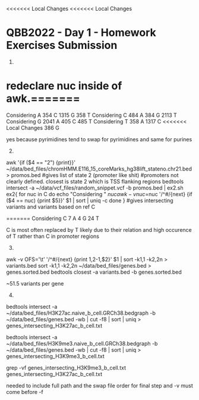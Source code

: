 <<<<<<< Local Changes
<<<<<<< Local Changes
# QBB2022 - Day 1 - Homework Exercises Submission
1.

redeclare nuc inside of awk.=======
=======
Considering  A
 354 C
1315 G
 358 T
Considering  C
 484 A
 384 G
2113 T
Considering  G
2041 A
 405 C
 485 T
Considering  T
358 A
1317 C
<<<<<<< Local Changes
386 G

yes because pyrimidines tend to swap for pyrimidines and same for purines

2.

awk '{if ($4 == "2") {print}}' ~/data/bed_files/chromHMM.E116_15_coreMarks_hg38lift_stateno.chr21.bed > promos.bed
#gives list of state 2 (promoter like shit)
#promoters not clearly defined. closest is state 2 which is TSS flanking regions
bedtools intersect -a ~/data/vcf_files/random_snippet.vcf -b promos.bed | ex2.sh
ex2{
for nuc in C
do
  echo "Considering " $nuc
  awk -v nuc=$nuc '/^#/{next} {if ($4 == nuc) {print $5}}' $1 | sort | uniq -c
done
}
#gives intersecting variants and variants based on ref C


=======
Considering  C
   7 A
   4 G
  24 T

C is most often replaced by T likely due to their relation and high occurence of T rather than C in promoter regions

3.
awk -v OFS='\t' '/^#/{next} {print $1,$2-1,$2}' $1 | sort -k1,1 -k2,2n > variants.bed
sort -k1,1 -k2,2n ~/data/bed_files/genes.bed > genes.sorted.bed
bedtools closest -a variants.bed -b genes.sorted.bed

~51.5 variants per gene


4. 

bedtools intersect -a ~/data/bed_files/H3K27ac.naive_b_cell.GRCh38.bedgraph -b ~/data/bed_files/genes.bed -wb | cut -f8 | sort | uniq > genes_intersecting_H3K27ac_b_cell.txt

bedtools intersect -a ~/data/bed_files/H3K9me3.naive_b_cell.GRCh38.bedgraph -b ~/data/bed_files/genes.bed -wb | cut -f8 | sort | uniq > genes_intersecting_H3K9me3_b_cell.txt

grep -vf genes_intersecting_H3K9me3_b_cell.txt genes_intersecting_H3K27ac_b_cell.txt

needed to include full path and the swap file order for final step and -v must come before -f


